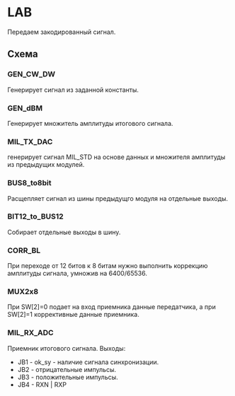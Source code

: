 # LAB

Передаем закодированный сигнал.

## Схема

### GEN_CW_DW

Генерирует сигнал из заданной константы.

### GEN_dBM

Генерирует множитель амплитуды итогового сигнала.

### MIL_TX_DAC

генерирует сигнал MIL_STD на основе данных и множителя амплитуды из предыдущих модулей.

### BUS8_to8bit

Расщепляет сигнал из шины предыдущго модуля на отдельные выходы.

### BIT12_to_BUS12

Собирает отдельные выходы в шину.

### CORR_BL

При переходе от 12 битов к 8 битам нужно выполнить коррекцию амплитуды сигнала, умножив на 6400/65536.

### MUX2x8

При SW[2]=0 подает на вход приемника данные передатчика,
а при SW[2]=1 коррективные данные приемника.

### MIL_RX_ADC

Приемник итогового сигнала.
Выходы:

* JB1 - ok_sy - наличие сигнала синхронизации.
* JB2 - отрицательные импульсы.
* JB3 - положительные импульсы.
* JB4 - RXN | RXP
